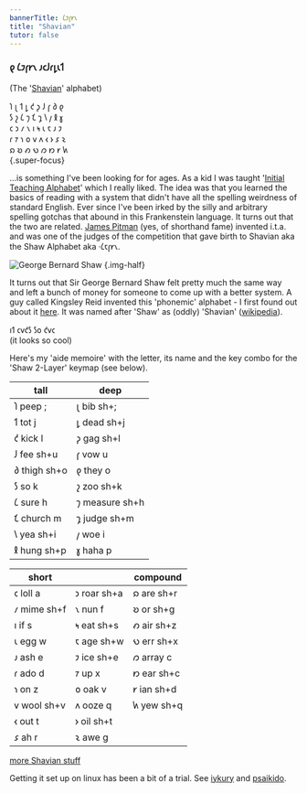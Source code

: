 ```yaml
---
bannerTitle: 𐑖𐑲𐑝𐑾𐑯
title: "Shavian"
tutor: false
---
```


### 𐑞 𐑖𐑲𐑝𐑾𐑯 𐑨𐑤𐑓𐑩𐑛𐑧𐑑 
(The '[Shavian](https://shavian.info/)' alphabet)

𐑐 𐑚 𐑑 𐑛 𐑒 𐑜 𐑓 𐑝 𐑔 𐑞  
𐑕 𐑟 𐑖 𐑠 𐑗 𐑡 𐑘 𐑢 𐑙 𐑣  
𐑤 𐑮 𐑥 𐑯 𐑦 𐑰 𐑧 𐑱 𐑨 𐑲   
𐑩 𐑳 𐑪 𐑴 𐑫 𐑵 𐑬 𐑶 𐑭 𐑷   
  𐑸 𐑹 𐑺 𐑻 𐑼 𐑽 𐑾 𐑿  
{.super-focus}


...is something I've been looking for for ages. As a kid I was taught '[Initial
Teaching Alphabet](http://itafoundation.org/about-us/what-is-i-t-a/)' which I
really liked. The idea was that you learned the basics of reading with a system
that didn't have all the spelling weirdness of standard English. Ever since
I've been irked by the silly and arbitrary spelling gotchas that abound in this
Frankenstein language. It turns out that the two are related. [James
Pitman](https://en.wikipedia.org/wiki/James_Pitman) (yes, of shorthand fame)
invented i.t.a. and was one of the judges of the competition that gave birth to
Shavian aka the Shaw Alphabet aka ·𐑖𐑱𐑝𐑾𐑯.

![George Bernard Shaw](https://tse2.mm.bing.net/th?id=OIP.-mv6WACERA_OdH2jGVqJewHaKJ&pid=Api) 
{.img-half}

It turns out that Sir George Bernard Shaw felt pretty much the same way and
left a bunch of money for someone to come up with a better system. A guy called
Kingsley Reid invented this 'phonemic' alphabet - I first found out about it
[here](https://youtu.be/D66LrlotvCA?si=CwHkgRO2JzfUj_W5). It was named after
'Shaw' as (oddly) 'Shavian' ([wikipedia](https://en.wikipedia.org/wiki/Shavian_alphabet)).

𐑦𐑑 𐑤𐑫𐑒𐑕 𐑕𐑴 𐑒𐑫𐑤  
(it looks so cool)

Here's my 'aide memoire' with the letter, its name and the key combo for the
'Shaw 2-Layer' keymap (see below).


| tall         | deep           |
|--------------|----------------|
| 𐑐 peep ;     | 𐑚 bib sh+;     |
| 𐑑 tot j      | 𐑛 dead sh+j    |
| 𐑒 kick l     | 𐑜 gag sh+l     |
| 𐑓 fee sh+u   | 𐑝 vow u        |
| 𐑔 thigh sh+o | 𐑞 they o       |
| 𐑕 so k       | 𐑟 zoo sh+k     |
| 𐑖 sure h     | 𐑠 measure sh+h |
| 𐑗 church m   | 𐑡 judge sh+m   |
| 𐑘 yea sh+i   | 𐑢 woe i        |
| 𐑙 hung sh+p  | 𐑣 haha p       |
 
| short              |                   | compound       |
| ------------------ | ----------------- | -------------- |
| 𐑤 loll a           | 𐑮 roar sh+a       | 𐑸 are sh+r     |
| 𐑥 mime sh+f        | 𐑯 nun f           | 𐑹 or sh+g      |
| 𐑦 if s             | 𐑰 eat sh+s        | 𐑺 air sh+z     |
| 𐑧 egg w            | 𐑱 age sh+w        | 𐑻 err sh+x     |
| 𐑨 ash e            | 𐑲 ice sh+e        | 𐑼 array c      |
| 𐑩 ado d            | 𐑳 up x            | 𐑽 ear sh+c     |
| 𐑪 on z             | 𐑴 oak v           | 𐑾 ian sh+d     |
| 𐑫 wool sh+v        | 𐑵 ooze q          | 𐑿 yew sh+q     |
| 𐑬 out t            | 𐑶 oil sh+t        |                |
| 𐑭 ah r             | 𐑷 awe g           |                |

[more Shavian stuff](https://shavian.weebly.com/)

Getting it set up on linux has been a bit of a trial. See
[iykury](https://gitlab.com/iykury/shavian-xkb) and [psaikido](https://gitlab.com/psaikido/shavian-xkb). 
